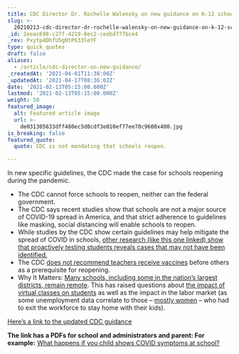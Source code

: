 ```yaml
---
title: CDC Director Dr. Rochelle Walensky on new guidance on K-12 schools reopening.
slug: >-
  20210213-cdc-director-dr-rochelle-walensky-on-new-guidance-on-k-12-schools-reopening
_id: 2eeac698-c27f-4219-8ec2-ceebd777bce4
_rev: Pxytp4DhfU5gNtP633leYF
type: quick_quotes
draft: false
aliases:
  - /article/cdc-director-on-new-guidance/
_createdAt: '2021-04-01T11:38:00Z'
_updatedAt: '2021-04-17T08:36:02Z'
date: '2021-02-13T05:15:00.000Z'
lastmod: '2021-02-13T05:15:00.000Z'
weight: 50
featured_image:
  alt: Featured article image
  url: >-
    de031305633dff480ec5d0cdf3e010ef77ee70c9600x400.jpg
is_breaking: false
featured_quote:
  quote: CDC is not mandating that schools reopen.

---
```

In new specific guidelines, the CDC made the case for schools reopening during the pandemic.

* The CDC cannot force schools to reopen, neither can the federal government.
* The CDC says recent studies show that schools are not a major source of COVID-19 spread in America, and that strict adherence to guidelines like masking, social distancing will enable schools to reopen.
* While studies by the CDC show certain guidelines may help mitigate the spread of COVID in schools, [other research (like this one linked) show that proactively testing students reveals cases that may not have been identified.](https://www.medrxiv.org/content/10.1101/2021.01.26.21250065v1)
* The CDC [does not recommend teachers receive vaccines](https://apnews.com/article/cdc-in-person-schooling-4265da944bb3b6c863db6ca6a03caa58) before others as a prerequisite for reopening.
* Why It Matters: [Many schools, including some in the nation’s largest districts, remain remote](https://www.cnn.com/interactive/2020/health/coronavirus-schools-reopening/#:~:text=As%20of%20Sept.,in%20fully%20remote%20learning%20mode.). This has raised questions about [the impact of virtual classes on students](https://time.com/5918769/coronavirus-schools-learning-loss/) as well as the impact in the labor market (as some unemployment data correlate to those – [mostly women](https://www.cnn.com/2020/08/19/economy/women-quitting-work-child-care/index.html) – who had to exit the workforce to stay home with their kids).

[Here’s a link to the updated CDC guidance](https://www.cdc.gov/coronavirus/2019-ncov/community/schools-childcare/index.html)

**The link has a PDFs for school and administrators and parent: For example:** [What happens if you child shows COVID symptoms at school?](https://www.cdc.gov/coronavirus/2019-ncov/downloads/community/schools-childcare/Infographics-for-Parents.pdf)